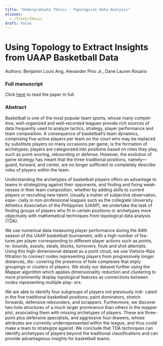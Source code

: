 ```yaml
---
title: "Undergraduate Thesis - Topological Data Analysis"
aliases:
  - /files/thesis
draft: false
---
```


# Using Topology to Extract Insights from UAAP Basketball Data
Authors: Benjamin Louis Ang, Alexander Pino Jr., Dane Lauren Rosario

### Full manuscript

Click [here](/files/Ang_Pino_Rosario_Manuscript_430.pdf) to read the paper in full.

### Abstract

Basketball is one of the most popular team sports, whose many compet-
itive, well-organized and well-recorded leagues provide rich sources of data
frequently used to analyze tactics, strategy, player performance and team
composition. A consequence of basketball’s team dynamics, comprising five
active players per team on the court who may be replaced by substitute
players on many occasions per game, is the formation of archetypes; players
are categorized into positions based on roles they play, such as point-scoring,
rebounding or defense. However, the evolution of game strategy has meant
that the three traditional positions, namely—guard, forward, and center, are
no longer sufficient to completely describe roles of players within the team.

Understanding the archetypes of basketball players offers an advantage to
teams in strategizing against their opponents, and finding and fixing weak-
nesses in their team composition, whether by adding skills to current players
or recruiting new talent. Usually a matter of subjective observation, espe-
cially in non-professional leagues such as the collegiate University Athletics
Association of the Philippines (UAAP), we undertake the task of finding
groups of players who fit in certain positions or archetypes more objectively
with mathematical techniques from topological data analysis (TDA).

We use numerical data measuring player performance during the 84th
season of the UAAP basketball tournament, with a high number of fea-
tures per player corresponding to different player actions such as points, re-
bounds, assists, steals, blocks, turnovers, fouls and shot attempts. Using this
high-dimensional dataset as a point cloud, we use Vietoris-Rips filtration to
connect nodes representing players from progressively longer distances, dis-
covering the presence of hole complexes that imply groupings or clusters of
players. We study our dataset further using the Mapper algorithm which
applies dimensionality reduction and clustering to more prominently display
topological features as connections between nodes representing multiple play-
ers.

We are able to identify four subgroups of players not previously indi-
cated in the five traditional basketball positions; paint dominators, stretch
forwards, defensive rebounders, and scrappers. Furthermore, we discover two
hole structures of a much larger prominence than others in the mapper plot,
associating them with missing archetypes of players. These are three-point
plus defensive specialists, and aggressive foul-drawers, whose attributes are
currently underrepresented within the league, and thus could make a team to
strategize against. We conclude that TDA techniques can identify archetypes
of players beyond the traditional classifications and can provide advantageous
insights for basketball teams.